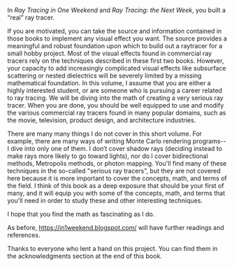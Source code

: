 In _Ray Tracing in One Weekend_ and _Ray Tracing: the Next Week_, you built a “real” ray tracer.

If you are motivated, you can take the source and information contained in those books to implement
any visual effect you want. The source provides a meaningful and robust foundation upon which to
build out a raytracer for a small hobby project. Most of the visual effects found in commercial ray
tracers rely on the techniques described in these first two books. However, your capacity to add
increasingly complicated visual effects like subsurface scattering or nested dielectrics will be
severely limited by a missing mathematical foundation. In this volume, I assume that you are either
a highly interested student, or are someone who is pursuing a career related to ray tracing. We will
be diving into the math of creating a very serious ray tracer. When you are done, you should be
well equipped to use and modify the various commercial ray tracers found in many popular domains,
such as the movie, television, product design, and architecture industries.

There are many many things I do not cover in this short volume. For example, there are many ways of
writing Monte Carlo rendering programs--I dive into only one of them. I don’t cover shadow rays
(deciding instead to make rays more likely to go toward lights), nor do I cover bidirectional
methods, Metropolis methods, or photon mapping. You'll find many of these techniques in the
so-called "serious ray tracers", but they are not covered here because it is more important to cover
the concepts, math, and terms of the field. I think of this book as a deep exposure that should be
your first of many, and it will equip you with some of the concepts, math, and terms that you'll
need in order to study these and other interesting techniques.

I hope that you find the math as fascinating as I do.

As before, https://in1weekend.blogspot.com/ will have further readings and references.

Thanks to everyone who lent a hand on this project. You can find them in the acknowledgments section
at the end of this book.